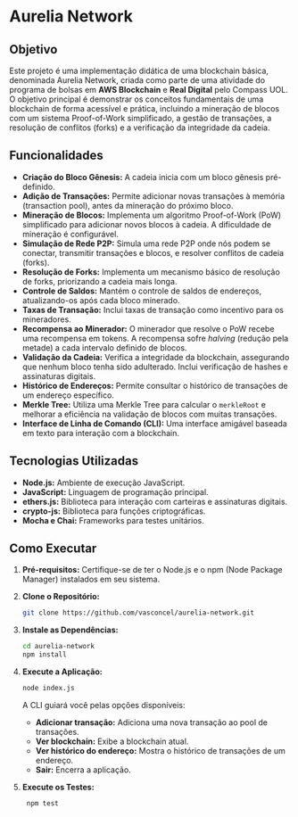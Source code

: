 # Aurelia Network

## Objetivo

Este projeto é uma implementação didática de uma blockchain básica, denominada Aurelia Network, criada como parte de uma atividade do programa de bolsas em **AWS Blockchain** e **Real Digital** pelo Compass UOL. O objetivo principal é demonstrar os conceitos fundamentais de uma blockchain de forma acessível e prática, incluindo a mineração de blocos com um sistema Proof-of-Work simplificado, a gestão de transações, a resolução de conflitos (forks) e a verificação da integridade da cadeia.

## Funcionalidades

*   **Criação do Bloco Gênesis:** A cadeia inicia com um bloco gênesis pré-definido.
*   **Adição de Transações:** Permite adicionar novas transações à memória (transaction pool), antes da mineração do próximo bloco.
*   **Mineração de Blocos:** Implementa um algoritmo Proof-of-Work (PoW) simplificado para adicionar novos blocos à cadeia. A dificuldade de mineração é configurável.
*   **Simulação de Rede P2P:** Simula uma rede P2P onde nós podem se conectar, transmitir transações e blocos, e resolver conflitos de cadeia (forks).
*   **Resolução de Forks:** Implementa um mecanismo básico de resolução de forks, priorizando a cadeia mais longa.
*   **Controle de Saldos:** Mantém o controle de saldos de endereços, atualizando-os após cada bloco minerado.
*   **Taxas de Transação:** Inclui taxas de transação como incentivo para os mineradores.
*   **Recompensa ao Minerador:** O minerador que resolve o PoW recebe uma recompensa em tokens. A recompensa sofre *halving* (redução pela metade) a cada intervalo definido de blocos.
*   **Validação da Cadeia:** Verifica a integridade da blockchain, assegurando que nenhum bloco tenha sido adulterado. Inclui verificação de hashes e assinaturas digitais.
*   **Histórico de Endereços:** Permite consultar o histórico de transações de um endereço específico.
*   **Merkle Tree:** Utiliza uma Merkle Tree para calcular o `merkleRoot` e melhorar a eficiência na validação de blocos com muitas transações.
*   **Interface de Linha de Comando (CLI):** Uma interface amigável baseada em texto para interação com a blockchain.

## Tecnologias Utilizadas

*   **Node.js:** Ambiente de execução JavaScript.
*   **JavaScript:** Linguagem de programação principal.
*   **ethers.js:** Biblioteca para interação com carteiras e assinaturas digitais.
*   **crypto-js:** Biblioteca para funções criptográficas.
*   **Mocha e Chai:** Frameworks para testes unitários.

## Como Executar

1. **Pré-requisitos:** Certifique-se de ter o Node.js e o npm (Node Package Manager) instalados em seu sistema.

2. **Clone o Repositório:**

    ```bash
    git clone https://github.com/vasconcel/aurelia-network.git
    ```

3. **Instale as Dependências:**

    ```bash
    cd aurelia-network
    npm install
    ```

4. **Execute a Aplicação:**

    ```bash
    node index.js
    ```

    A CLI guiará você pelas opções disponíveis:

    *   **Adicionar transação:** Adiciona uma nova transação ao pool de transações.
    *   **Ver blockchain:** Exibe a blockchain atual.
    *   **Ver histórico do endereço:** Mostra o histórico de transações de um endereço.
    *   **Sair:** Encerra a aplicação.

5. **Execute os Testes:**
   ```bash
    npm test
